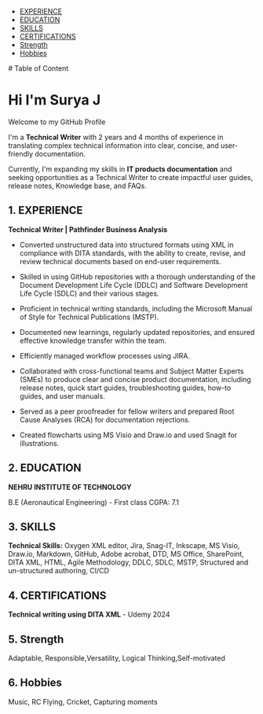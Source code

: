<!-- vscode-markdown-toc -->
* [EXPERIENCE](#EXPERIENCE)
* [EDUCATION](#EDUCATION)
* [SKILLS](#SKILLS)
* [CERTIFICATIONS](#CERTIFICATIONS)
* [Strength](#Strength)
* [Hobbies](#Hobbies)

<!-- vscode-markdown-toc-config
	numbering=true
	autoSave=true
	/vscode-markdown-toc-config -->
<!-- /vscode-markdown-toc --># Table of Content


# Hi I'm Surya J

Welcome to my GitHub Profile

I'm a **Technical Writer** with 2 years and 4 months of experience in translating complex technical information into clear, concise, and user-friendly documentation.

Currently, I'm expanding my skills in **IT products documentation** and seeking opportunities as a Technical Writer to create impactful user guides, release notes, Knowledge base, and FAQs.

##  1. <a name='EXPERIENCE'></a>EXPERIENCE
**Technical Writer | Pathfinder Business Analysis**

-	Converted unstructured data into structured formats using XML in compliance with DITA standards, with the ability to create, revise, and review technical documents based on end-user requirements.

- Skilled in using GitHub repositories with a thorough understanding of the Document Development Life Cycle (DDLC) and Software Development Life Cycle (SDLC) and their various stages.
   
- Proficient in technical writing standards, including the Microsoft Manual of Style for Technical Publications (MSTP).
  
- Documented new learnings, regularly updated repositories, and ensured effective knowledge transfer within the team.
  
- Efficiently managed workflow processes using JIRA.
  
- Collaborated with cross-functional teams and Subject Matter Experts (SMEs) to produce clear and concise product documentation, including release notes, quick start guides, troubleshooting guides, how-to guides, and user manuals.
  
- Served as a peer proofreader for fellow writers and prepared Root Cause Analyses (RCA) for documentation rejections.
  
- Created flowcharts using MS Visio and Draw.io and used Snagit for illustrations.

##  2. <a name='EDUCATION'></a>EDUCATION
**NEHRU INSTITUTE OF TECHNOLOGY**

B.E (Aeronautical Engineering) - First class CGPA: 7.1

##  3. <a name='SKILLS'></a>SKILLS

**Technical Skills:** Oxygen XML editor, Jira, Snag-IT, Inkscape, MS Visio, Draw.io, Markdown, GitHub, Adobe acrobat, DTD, MS Office,
SharePoint, DITA XML, HTML, Agile Methodology, DDLC, SDLC, MSTP, Structured and un-structured authoring, CI/CD

##  4. <a name='CERTIFICATIONS'></a>CERTIFICATIONS

**Technical writing using DITA XML** - Udemy 2024

##  5. <a name='Strength'></a>Strength

Adaptable, Responsible,Versatility, Logical Thinking,Self-motivated

##  6. <a name='Hobbies'></a>Hobbies

Music, RC Flying, Cricket, Capturing moments